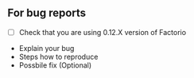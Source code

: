 ## For bug reports

- [ ] Check that you are using 0.12.X version of Factorio


* Explain your bug
* Steps how to reproduce
* Possbile fix (Optional)

